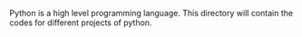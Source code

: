 Python is a high level programming language. This directory will contain the
codes for different projects of python.
